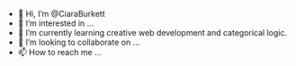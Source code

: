 - 👋 Hi, I’m @CiaraBurkett
- 👀 I’m interested in ...
- 🌱 I’m currently learning creative web development and categorical logic.
- 💞️ I’m looking to collaborate on ...
- 📫 How to reach me ...

<!---
CiaraBurkett/CiaraBurkett is a ✨ special ✨ repository because its `README.md` (this file) appears on your GitHub profile.
You can click the Preview link to take a look at your changes.
--->
